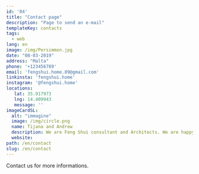 ```yaml
---
id: '04'
title: "Contact page"
description: "Page to send an e-mail"
templateKey: contacts
tags:
  - web
lang: en
image: /img/Persimmon.jpg
date: "08-03-2019"
address: "Malta"
phone: '+123456789'
email: 'fengshui.home.89@gmail.com'
linkinsta: 'fengshui.home'
instagram: '@fengshui.home'
locations:
   lat: 35.917973
   lng: 14.409943
   message: ''
imageCardSL:
  alt: "immagine"
  image: /img/circle.png
  name: Tijana and Andrew
  description: We are Feng Shui consultant and Architects. We are happy to help you!
  website:   
path: /en/contact
slug: /en/contact
---
```


Contact us for more informations.
